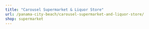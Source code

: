 ```yaml
---
title: "Carousel Supermarket & Liquor Store"
url: /panama-city-beach/carousel-supermarket-and-liquor-store/
shop: supermarket
---
```

